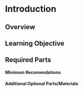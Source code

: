 # Introduction

## Overview

## Learning Objective

## Required Parts

#### Minimum Recomendations

#### Additional Optional Parts/Materials